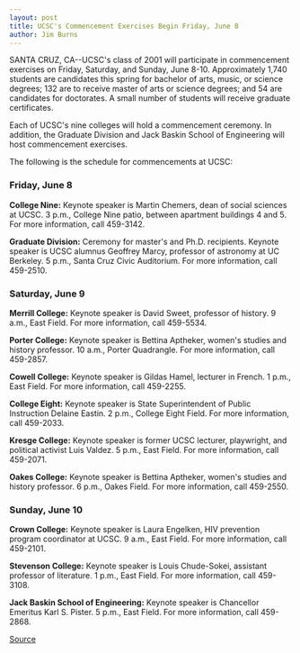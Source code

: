```yaml
---
layout: post
title: UCSC's Commencement Exercises Begin Friday, June 8
author: Jim Burns
---
```


SANTA CRUZ, CA--UCSC's class of 2001 will participate in commencement exercises on Friday, Saturday, and Sunday, June 8-10. Approximately 1,740 students are candidates this spring for bachelor of arts, music, or science degrees; 132 are to receive master of arts or science degrees; and 54 are candidates for doctorates. A small number of students will receive graduate certificates.

Each of UCSC's nine colleges will hold a commencement ceremony. In addition, the Graduate Division and Jack Baskin School of Engineering will host commencement exercises.

The following is the schedule for commencements at UCSC:

### **Friday, June 8**

**College Nine:** Keynote speaker is Martin Chemers, dean of social sciences at UCSC. 3 p.m., College Nine patio, between apartment buildings 4 and 5. For more information, call 459-3142.

**Graduate Division:** Ceremony for master's and Ph.D. recipients. Keynote speaker is UCSC alumnus Geoffrey Marcy, professor of astronomy at UC Berkeley. 5 p.m., Santa Cruz Civic Auditorium. For more information, call 459-2510.

### **Saturday, June 9**

**Merrill College:** Keynote speaker is David Sweet, professor of history. 9 a.m., East Field. For more information, call 459-5534.

**Porter College:** Keynote speaker is Bettina Aptheker, women's studies and history professor. 10 a.m., Porter Quadrangle. For more information, call 459-2857.

**Cowell College:** Keynote speaker is Gildas Hamel, lecturer in French. 1 p.m., East Field. For more information, call 459-2255.

**College Eight:** Keynote speaker is State Superintendent of Public Instruction Delaine Eastin. 2 p.m., College Eight Field. For more information, call 459-2033.

**Kresge College:** Keynote speaker is former UCSC lecturer, playwright, and political activist Luis Valdez. 5 p.m., East Field. For more information, call 459-2071.

**Oakes College:** Keynote speaker is Bettina Aptheker, women's studies and history professor. 6 p.m., Oakes Field. For more information, call 459-2550.

### **Sunday, June 10**

**Crown College:** Keynote speaker is Laura Engelken, HIV prevention program coordinator at UCSC. 9 a.m., East Field. For more information, call 459-2101.

**Stevenson College:** Keynote speaker is Louis Chude-Sokei, assistant professor of literature. 1 p.m., East Field. For more information, call 459-3108.

**Jack Baskin School of Engineering:** Keynote speaker is Chancellor Emeritus Karl S. Pister. 5 p.m., East Field. For more information, call 459-2868.

[Source](http://www1.ucsc.edu/news_events/press_releases/archive/00-01/05-01/commencement.html "Permalink to UCSC Press Release: 2001 Commencement Exercises")
